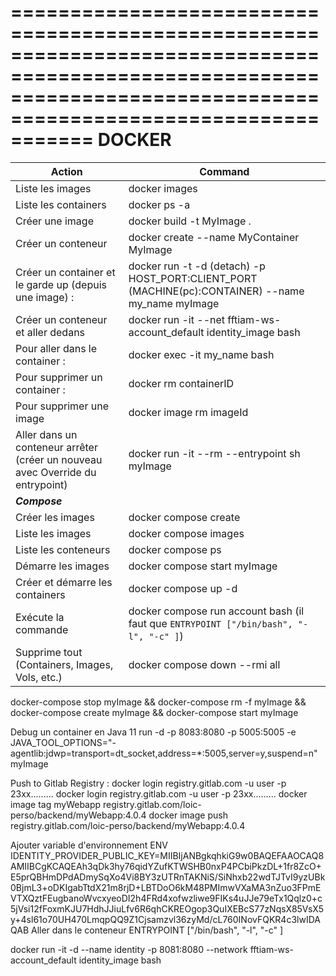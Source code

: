 ===================================================================================================================================================================
																			DOCKER
===================================================================================================================================================================

| Action                                                                         | Command                                                                                              |
|--------------------------------------------------------------------------------|------------------------------------------------------------------------------------------------------|
| Liste les images   											                                                 | 			docker images                                                                                     |
| Liste les containers 											                                               | 		docker ps -a                                                                                       |
| Créer une image                                                                | docker build -t MyImage .                                                                            |
| Créer un conteneur                                                             | docker create --name MyContainer MyImage                                                             |
| Créer un container et le garde up (depuis une image) : 		                      | 			docker run -t -d (detach) -p HOST_PORT:CLIENT_PORT (MACHINE(pc):CONTAINER) --name my_name myImage |
| Créer un conteneur et aller dedans                                             | docker run -it --net fftiam-ws-account_default identity_image bash                                   |
| Pour aller dans le container : 								                                        | 			docker exec -it my_name bash                                                                      |
| Pour supprimer un container :									                                         | 		docker rm containerID                                                                              |
| Pour supprimer une image                                                       | docker image rm imageId                                                                              |
| Aller dans un conteneur arrêter (créer un nouveau avec Override du entrypoint) | docker run -it --rm --entrypoint sh myImage                                                          |
| ***Compose***                                                                  |                                                                                                      |
| Créer les images                                                               | docker compose create                                                                                |
| Liste les images  										                                                   | docker compose images                                                                                |
| Liste les conteneurs									                                                  | docker compose ps                                                                                    |
| Démarre les images                                                             | docker compose start myImage                                                                         |
| Créer et démarre les containers                                                | docker compose up -d                                                                                 |
| Exécute la commande                                                            | docker compose run account bash (il faut que ``ENTRYPOINT ["/bin/bash", "-l", "-c" ]``)              |
| Supprime tout (Containers, Images, Vols, etc.)                                 | docker compose down --rmi all                                                                        |

docker-compose stop myImage && docker-compose rm -f myImage && docker-compose create myImage && docker-compose start myImage

Debug un container en Java 11
run -d -p 8083:8080 -p 5005:5005 -e JAVA_TOOL_OPTIONS="-agentlib:jdwp=transport=dt_socket,address=*:5005,server=y,suspend=n" myImage


Push to Gitlab Registry :
docker login registry.gitlab.com -u user -p 23xx.........
docker login registry.gitlab.com -u user -p 23xx.........
docker image tag myWebapp registry.gitlab.com/loic-perso/backend/myWebapp:4.0.4
docker image push registry.gitlab.com/loic-perso/backend/myWebapp:4.0.4


Ajouter variable d'environnement                                        ENV IDENTITY_PROVIDER_PUBLIC_KEY=MIIBIjANBgkqhkiG9w0BAQEFAAOCAQ8AMIIBCgKCAQEAh3qDk3hy76qidYZufKTWSHB0nxP4PCbiPkzDL+1fr8ZcO+E5prQBHmDPdADmySqXo4Vi8BY3zUTRnTAKNiS/SiNhxb22wdTJTvI9yzUBk0BjmL3+oDKIgabTtdX21m8rjD+LBTDoO6kM48PMImwVXaMA3nZuo3FPmEVTXQztFEugbanoWvcxyeoDI2h4FRd4xofwzliwe9FIKs4uJJe79eTx1Qqlz0+c5jVsi12fFoxmKJU7HdhJJiuLfv6R6qhCKREOgop3QuIXEBcS77zNqsX85VsX5y+4sl61o70UH470LmqpQQ9Z1Cjsamzvl36zyMd/cL760INovFQKR4c3lwIDAQAB
Aller dans le conteneur                                                 ENTRYPOINT ["/bin/bash", "-l", "-c" ]


docker run -it -d --name identity -p 8081:8080 --network fftiam-ws-account_default identity_image bash